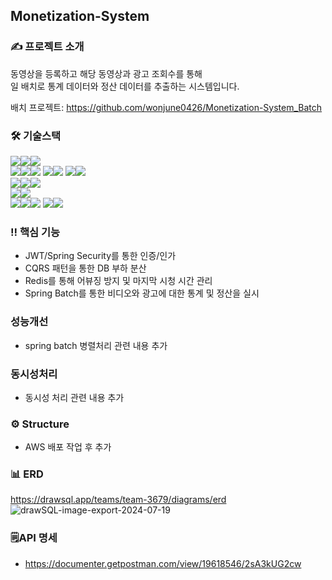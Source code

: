 ## Monetization-System

### ✍ 프로젝트 소개
동영상을 등록하고 해당 동영상과 광고 조회수를 통해 <br>
일 배치로 통계 데이터와 정산 데이터를 추출하는 시스템입니다.

배치 프로젝트: https://github.com/wonjune0426/Monetization-System_Batch

### 🛠 기술스택
<img src="https://img.shields.io/badge/language-%23121011?style=for-the-badge"><img src="https://img.shields.io/badge/java-%23ED8B00?style=for-the-badge&logo=openjdk&logoColor=white"><img src="https://img.shields.io/badge/21-515151?style=for-the-badge">
<br>
<img src="https://img.shields.io/badge/framework-%23121011?style=for-the-badge"><img src="https://img.shields.io/badge/springboot-6DB33F?style=for-the-badge&logo=springboot&logoColor=white"><img src="https://img.shields.io/badge/3.3.0-515151?style=for-the-badge">
<img src="https://img.shields.io/badge/springsecurity-6DB33F?style=for-the-badge&logo=springsecurity&logoColor=white"><img src="https://img.shields.io/badge/6.3.0-515151?style=for-the-badge">
<img src="https://img.shields.io/badge/springbatch-6DB33F?style=for-the-badge&logo=springbatch&logoColor=white"><img src="https://img.shields.io/badge/5.1.2-515151?style=for-the-badge">
<br>
<img src="https://img.shields.io/badge/Containers and Deployment-%23121011?style=for-the-badge"><img src="https://img.shields.io/badge/docker-2496ED?style=for-the-badge&logo=docker&logoColor=white"><img src="https://img.shields.io/badge/26.1.4-515151?style=for-the-badge">
<br>
<img src="https://img.shields.io/badge/CI/CD-%23121011?style=for-the-badge"><img src="https://img.shields.io/badge/githubactions-2088FF?style=for-the-badge&logo=githubactions&logoColor=white">
<br>
<img src="https://img.shields.io/badge/DB-%23121011?style=for-the-badge"><img src="https://img.shields.io/badge/mysql-4479A1?style=for-the-badge&logo=mysql&logoColor=white"><img src="https://img.shields.io/badge/8.4.1-515151?style=for-the-badge">
<img src="https://img.shields.io/badge/redis-FF4438?style=for-the-badge&logo=redis&logoColor=white"><img src="https://img.shields.io/badge/3.3.0-515151?style=for-the-badge">

### ‼ 핵심 기능 
- JWT/Spring Security를 통한 인증/인가
- CQRS 패턴을 통한 DB 부하 분산
- Redis를 통해 어뷰징 방지 및 마지막 시청 시간 관리
- Spring Batch를 통한 비디오와 광고에 대한 통계 및 정산을 실시

### 성능개선
- spring batch 병렬처리 관련 내용 추가

### 동시성처리
- 동시성 처리 관련 내용 추가

### ⚙ Structure
- AWS 배포 작업 후 추가 

### 📊 ERD
https://drawsql.app/teams/team-3679/diagrams/erd
![drawSQL-image-export-2024-07-19](https://github.com/user-attachments/assets/ab0b3974-2622-472f-8f2a-eeead452b209)

### 🗒API 명세
- https://documenter.getpostman.com/view/19618546/2sA3kUG2cw


